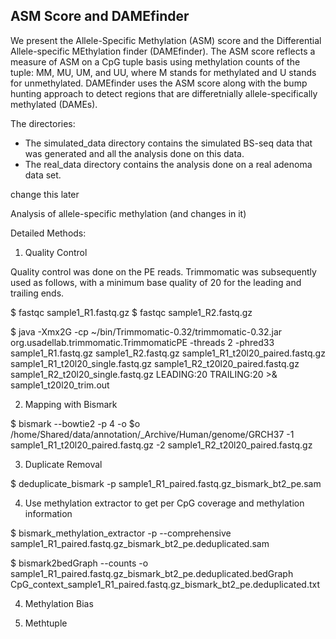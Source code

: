 ## ASM Score and DAMEfinder

We present the Allele-Specific Methylation (ASM) score and the Differential Allele-specific MEthylation finder (DAMEfinder). The ASM score reflects a measure of ASM on a CpG tuple basis using methylation counts of the tuple: MM, MU, UM, and UU, where M stands for methylated and U stands for unmethylated. DAMEfinder uses the ASM score along with the bump hunting approach to detect regions that are differetnially allele-specifically methylated (DAMEs).

The directories:

* The simulated_data directory contains the simulated BS-seq data that was generated and all the analysis done on this data.
* The real_data directory contains the analysis done on a real adenoma data set.
















change this later

Analysis of allele-specific methylation (and changes in it)

Detailed Methods:

1) Quality Control

Quality control was done on the PE reads. Trimmomatic was subsequently used as follows, with a minimum base quality of 20 for the leading and trailing ends.

$ fastqc sample1_R1.fastq.gz
$ fastqc sample1_R2.fastq.gz

$ java -Xmx2G -cp ~/bin/Trimmomatic-0.32/trimmomatic-0.32.jar org.usadellab.trimmomatic.TrimmomaticPE -threads 2 -phred33 sample1_R1.fastq.gz sample1_R2.fastq.gz sample1_R1_t20l20_paired.fastq.gz sample1_R1_t20l20_single.fastq.gz sample1_R2_t20l20_paired.fastq.gz sample1_R2_t20l20_single.fastq.gz LEADING:20 TRAILING:20 >& sample1_t20l20_trim.out

2) Mapping with Bismark

$ bismark --bowtie2 -p 4 -o $o /home/Shared/data/annotation/_Archive/Human/genome/GRCH37 -1 sample1_R1_t20l20_paired.fastq.gz -2 sample1_R2_t20l20_paired.fastq.gz

3) Duplicate Removal

$  deduplicate_bismark  -p sample1_R1_paired.fastq.gz_bismark_bt2_pe.sam

4) Use methylation extractor to get per CpG coverage and methylation information

$ bismark_methylation_extractor -p --comprehensive sample1_R1_paired.fastq.gz_bismark_bt2_pe.deduplicated.sam

$ bismark2bedGraph --counts -o sample1_R1_paired.fastq.gz_bismark_bt2_pe.deduplicated.bedGraph CpG_context_sample1_R1_paired.fastq.gz_bismark_bt2_pe.deduplicated.txt


4) Methylation Bias

5) Methtuple


